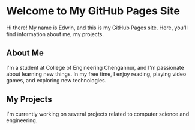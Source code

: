 # Welcome to My GitHub Pages Site

Hi there! My name is Edwin, and this is my GitHub Pages site. Here, you'll find information about me, my projects. 

## About Me

I'm a student at College of Engineering Chengannur, and I'm passionate about learning new things. In my free time, I enjoy reading, playing video games, and exploring new technologies.

## My Projects

I'm currently working on several projects related to computer science and engineering.

